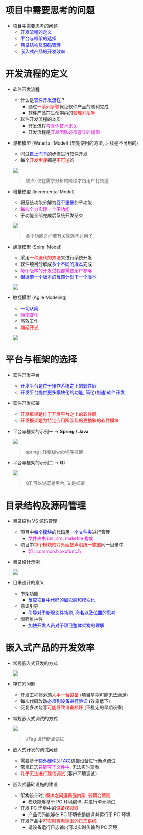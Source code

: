 # 项目中需要思考的问题
- 项目中需要思考的问题
    - <font color=blue>开发流程的定义</font>
    - <font color=blue>平台与框架的选择</font>
    - <font color=blue>目录结构及源码管理</font>
    - <font color=blue>嵌入式产品的开发效率</font>

# 开发流程的定义
- 软件开发流程
    - 什么是<font color=blue>软件开发流程</font> ?
        - 通过<font color=red>一系列步骤</font>保证软件产品的顺利完成
        - 软件产品在生命期内的<font color=red>管理方法学</font>
    - 软件开发流程的本质
        - 开发流程<font color=#d0d>与具体技术无关</font>
        - 开发流程是<font color=#d0d>开发团队必须遵守的规则</font>

- 瀑布模型 (Waterfall Model) (早期使用的方法, 后续是不可用的)
    - 同过<font color=blue>自上而下</font>的步骤进行软件开发
    - 每个<font color=red>开发步骤</font>都是<font color=red>不可逆</font>的

    ![](_v_images_25/1.png)
    > 缺点: 仅在需求分析的阶段才跟用户打交道

- 增量模型 (Incremental Model)
    - 将系统功能分解为<font color=blue>互不重叠</font>的子功能
    - <font color=#d0d>每次全力实现一个子功能</font>
    - 子功能全部完成后系统开发结束

    ![](_v_images_25/2.png)
    > 各个功能之间若有关联就不适用了

- 螺旋模型 (Spiral Model)
    - 采用<font color=red>一种迭代的方法</font>来进行系统开发
    - 软件项目分解成<font color=blue>多个不同的版本</font>完成
    - <font color=#d0d>每个版本的开发过程都需要用户参与</font>
    - <font color=blue>根据前一个版本的反馈计划下一个版本</font>

    ![](_v_images_25/3.png)

- 敏捷模型 (Agile Modeling)
    - <font color=blue>一切从简</font>
    - <font color=#d0d>拥抱变化</font>
    - 高效工作
    - <font color=red>持续开发</font>

    ![](_v_images_25/4.png)



# 平台与框架的选择
- 软件开发平台
    - <font color=blue>开发平台是位于操作系统之上的软件层</font>
    - <font color=blue>开发平台提供更多模块化的功能, 简化(加速)软件开发</font>
- 软件开发框架
    - <font color=red>开发框架是位于开发平台之上的软件层</font>
    - <font color=red>开发框架是为特定应用所涉及的更抽象的软件模块</font>

- 平台与框架的示例一 → **Spring / Java**

    ![](_v_images_25/5.png)
    > spring : 轻量级web程序框架

- 平台与框架的示例二 → **Qt**

    ![](_v_images_25/6.png)
    > QT 可以说既是平台, 又是框架


# 目录结构及源码管理
- 目录结构 VS 源码管理
    - 项目中<font color=blue>每个模块</font>的代码用<font color=blue>一个文件夹</font>进行管理
        - <font color=#d0d>文件夹由 inc, src, makefile 构成</font>
    - 项目中<font color=red>每个模块的对外函数声明统一放置</font>同一目录中
        - <font color=#d0d>如 : common.h xxxfunc.h</font>

- 目录设计示例

    ![](_v_images_25/7.png)

- 目录设计的意义
    - 书架功能
        - <font color=blue>反应项目中代码的层次感和模块化</font>
    - 意识引导
        - <font color=blue>引导对于新增文件功能, 命名以及位置的思考</font>
    - 增强维护性
        - <font color=blue>加快开发人员对于项目整体架构的理解</font>

# 嵌入式产品的开发效率
- 常规嵌入式开发的方式

    ![](_v_images_25/8.png)

- 存在的问题
    - 开发工程师必须<font color=red>人手一台设备</font> (项目早期可能无法满足)
    - 每次代码改动<font color=blue>必须到设备进行验证</font>  (效率低下)
    - 反复多次烧写<font color=red>可能导致设备损坏</font> (不稳定的早期设备)

- 常规嵌入式调试的方式

    ![](_v_images_25/9.png)
    > JTag 进行断点调试

- 嵌入式开发的调试问题
    - 需要基于<font color=blue>额外硬件(JTAG)</font>连接设备进行断点调试
    - 常规日志<font color=#d0d>只能写于文件中</font>, 无法实时查看
    - <font color=red>几乎无法进行现场调试</font> (客户环境调试)

- 嵌入式基础设施的建设
    - 架构设计时, <font color=red>模块之间遵循强内聚, 弱耦合原则</font>
        - 模块能够基于 PC 环境编译, 并进行单元测试
    - 开发 PC 环境中的<font color=red>设备模拟器</font>
        - 产品代码能够在 PC 环境完整编译并运行于 PC 环境
    - 开发产品中<font color=red>可实时查看输出的日志系统</font>
        - 请设备运行日志输出可以实时传输到 PC 环境

